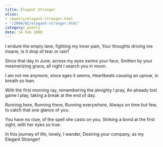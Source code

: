 ```yaml
---
title: Elegant Stranger
alias: 
- /poetry/elegant-stranger.html
- "/2008/02/elegant-stranger.html"
category: poetry
date: 14 Feb 2008
---
```


I endure the empty lane, fighting my inner pain,
Your thoughts driving me insane, Is it drop of tear or rain?

Since that day in June, across my eyes swims your face,
Smitten by your mesmerizing grace, all night I search you in moon.

I am not me anymore, since ages it seems,
Heartbeats causing an uproar, in breath so lean.

With the first morning ray, remembering the almighty I pray,
An already lost game I play, taking a break at the end of day.

Running here, Running there, Running everywhere,
Always on time but few, to catch that one glance of you.

You have no clue, of the spell she casts on you,
Striking a bond at the first sight, with her eyes so true.

In this journey of life, lonely, I wander,
Desiring your company, as my Elegant Stranger!
